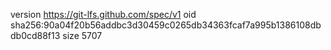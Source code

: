 version https://git-lfs.github.com/spec/v1
oid sha256:90a04f20b56addbc3d30459c0265db34363fcaf7a995b1386108dbdb0cd88f13
size 5707
